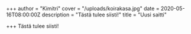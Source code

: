 +++
author = "Kimitri"
cover = "/uploads/koirakasa.jpg"
date = 2020-05-16T08:00:00Z
description = "Tästä tulee siisti!"
title = "Uusi saitti"

+++
Tästä tulee siisti!